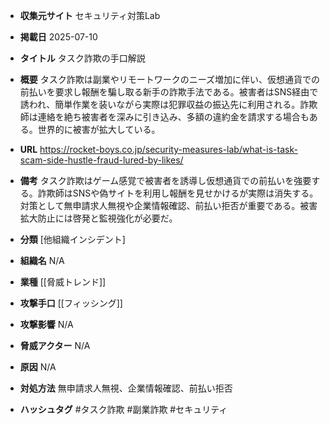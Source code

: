 - **収集元サイト**
セキュリティ対策Lab

- **掲載日**
2025-07-10

- **タイトル**
タスク詐欺の手口解説

- **概要**
タスク詐欺は副業やリモートワークのニーズ増加に伴い、仮想通貨での前払いを要求し報酬を騙し取る新手の詐欺手法である。被害者はSNS経由で誘われ、簡単作業を装いながら実際は犯罪収益の振込先に利用される。詐欺師は連絡を絶ち被害者を深みに引き込み、多額の違約金を請求する場合もある。世界的に被害が拡大している。

- **URL**
https://rocket-boys.co.jp/security-measures-lab/what-is-task-scam-side-hustle-fraud-lured-by-likes/

- **備考**
タスク詐欺はゲーム感覚で被害者を誘導し仮想通貨での前払いを強要する。詐欺師はSNSや偽サイトを利用し報酬を見せかけるが実際は消失する。対策として無申請求人無視や企業情報確認、前払い拒否が重要である。被害拡大防止には啓発と監視強化が必要だ。

- **分類**
[他組織インシデント]

- **組織名**
N/A

- **業種**
[[脅威トレンド]]

- **攻撃手口**
[[フィッシング]]

- **攻撃影響**
N/A

- **脅威アクター**
N/A

- **原因**
N/A

- **対処方法**
無申請求人無視、企業情報確認、前払い拒否

- **ハッシュタグ**
#タスク詐欺 #副業詐欺 #セキュリティ
